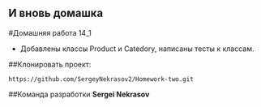 ## И вновь домашка

#Домашняя работа 14_1
- Добавлены классы Product и Catedory, написаны тесты к классам.


##Клонировать проект:
```commandline
https://github.com/SergeyNekrasov2/Homework-two.git
```

##Команда разработки
 **Sergei Nekrasov**

